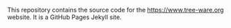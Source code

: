 This repository contains the source code for the https://www.tree-ware.org website.
It is a GitHub Pages Jekyll site.